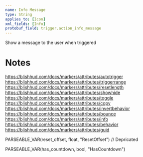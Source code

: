 ```yaml
---
name: Info Message
type: String
applies_to: [Icon]
xml_fields: [Info]
protobuf_field: trigger.action_info_message
---
```

Show a message to the user when triggered

Notes
=====
https://blishhud.com/docs/markers/attributes/autotrigger
https://blishhud.com/docs/markers/attributes/triggerrange
https://blishhud.com/docs/markers/attributes/resetlength
https://blishhud.com/docs/markers/attributes/showhide
https://blishhud.com/docs/markers/attributes/toggle
https://blishhud.com/docs/markers/attributes/copy
https://blishhud.com/docs/markers/attributes/invertbehavior
https://blishhud.com/docs/markers/attributes/bounce
https://blishhud.com/docs/markers/attributes/info
https://blishhud.com/docs/markers/attributes/behavior
https://blishhud.com/docs/markers/attributes/guid





PARSEABLE_VAR(reset_offset, float, "ResetOffset") // Depricated

PARSEABLE_VAR(has_countdown, bool, "HasCountdown")
